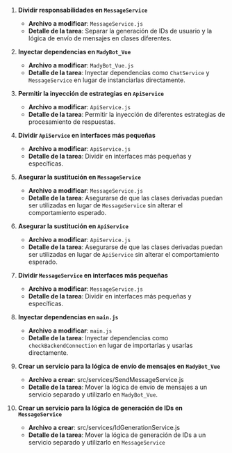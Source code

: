 1. **Dividir responsabilidades en `MessageService`**
   - **Archivo a modificar**: `MessageService.js`
   - **Detalle de la tarea**: Separar la generación de IDs de usuario y la lógica de envío de mensajes en clases diferentes.

2. **Inyectar dependencias en `MadyBot_Vue`**
   - **Archivo a modificar**: `MadyBot_Vue.js`
   - **Detalle de la tarea**: Inyectar dependencias como `ChatService` y `MessageService` en lugar de instanciarlas directamente.

3. **Permitir la inyección de estrategias en `ApiService`**
   - **Archivo a modificar**: `ApiService.js`
   - **Detalle de la tarea**: Permitir la inyección de diferentes estrategias de procesamiento de respuestas.

4. **Dividir `ApiService` en interfaces más pequeñas**
   - **Archivo a modificar**: `ApiService.js`
   - **Detalle de la tarea**: Dividir en interfaces más pequeñas y específicas.

5. **Asegurar la sustitución en `MessageService`**
   - **Archivo a modificar**: `MessageService.js`
   - **Detalle de la tarea**: Asegurarse de que las clases derivadas puedan ser utilizadas en lugar de `MessageService` sin alterar el comportamiento esperado.

6. **Asegurar la sustitución en `ApiService`**
   - **Archivo a modificar**: `ApiService.js`
   - **Detalle de la tarea**: Asegurarse de que las clases derivadas puedan ser utilizadas en lugar de `ApiService` sin alterar el comportamiento esperado.

7. **Dividir `MessageService` en interfaces más pequeñas**
   - **Archivo a modificar**: `MessageService.js`
   - **Detalle de la tarea**: Dividir en interfaces más pequeñas y específicas.

8. **Inyectar dependencias en `main.js`**
   - **Archivo a modificar**: `main.js`
   - **Detalle de la tarea**: Inyectar dependencias como `checkBackendConnection` en lugar de importarlas y usarlas directamente.

9. **Crear un servicio para la lógica de envío de mensajes en `MadyBot_Vue`**
   - **Archivo a crear**: src/services/SendMessageService.js
   - **Detalle de la tarea**: Mover la lógica de envío de mensajes a un servicio separado y utilizarlo en `MadyBot_Vue`.

10. **Crear un servicio para la lógica de generación de IDs en `MessageService`**
    - **Archivo a crear**: src/services/IdGenerationService.js
    - **Detalle de la tarea**: Mover la lógica de generación de IDs a un servicio separado y utilizarlo en `MessageService`